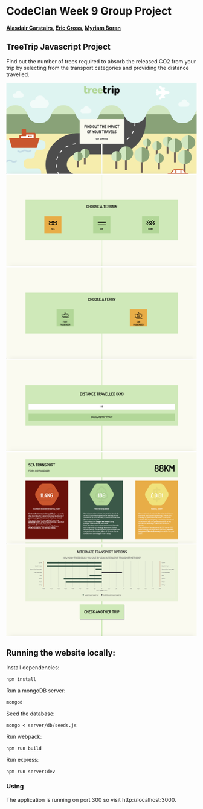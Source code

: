 # CodeClan Week 9 Group Project
**[Alasdair Carstairs](https://github.com/Alasdair321), [Eric Cross](https://github.com/ericxcross), [Myriam Boran](https://github.com/MyriamBoran)**

## TreeTrip Javascript Project

Find out the number of trees required to absorb the released CO2 from your trip by selecting from the transport categories and providing the distance travelled.

![Screenshot landing page](client/public/images/screenshot1.png)
![Screenshot first category](client/public/images/screenshot2.png)
![Screenshot second category](client/public/images/screenshot3.png)
![Screenshot distance category](client/public/images/screenshot4.png)
![Screenshot results](client/public/images/screenshot5.png)
![Screenshot alternative options](client/public/images/screenshot6.png)

## Running the website locally:

Install dependencies:

```
npm install
```

Run a mongoDB server:

```
mongod
```

Seed the database:

```
mongo < server/db/seeds.js
```

Run webpack:

```
npm run build
```

Run express:

```
npm run server:dev
```

### Using

The application is running on port 300 so visit http://localhost:3000.

